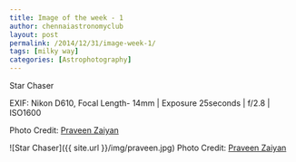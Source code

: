 ```yaml
---
title: Image of the week - 1
author: chennaiastronomyclub
layout: post
permalink: /2014/12/31/image-week-1/
tags: [milky way]
categories: [Astrophotography]
---
```


Star Chaser

EXIF:
Nikon D610, Focal Length- 14mm | Exposure 25seconds | f/2.8 | ISO1600

Photo Credit: <a href="https://www.flickr.com/photos/zaiyan">Praveen Zaiyan</a>

![Star Chaser]({{ site.url }}/img/praveen.jpg)
<span class="image-credit">Photo Credit: <a href="https://www.flickr.com/photos/zaiyan">Praveen Zaiyan</a></span>
